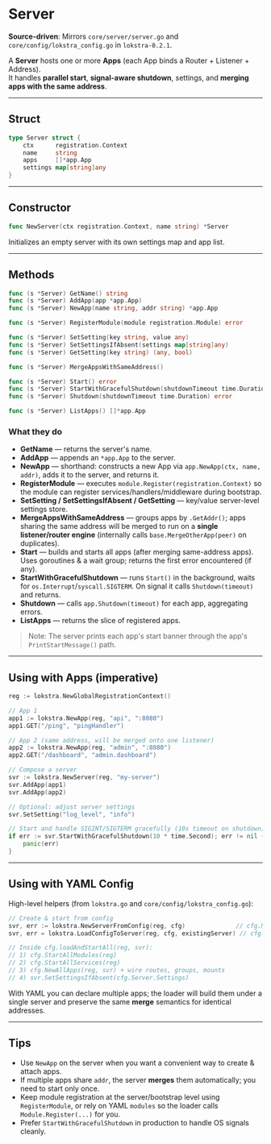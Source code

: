 
# Server

**Source-driven**: Mirrors `core/server/server.go` and `core/config/lokstra_config.go` in `lokstra-0.2.1`.

A **Server** hosts one or more **Apps** (each App binds a Router + Listener + Address).  
It handles **parallel start**, **signal-aware shutdown**, settings, and **merging apps with the same address**.

---

## Struct

```go
type Server struct {
    ctx      registration.Context
    name     string
    apps     []*app.App
    settings map[string]any
}
```

---

## Constructor

```go
func NewServer(ctx registration.Context, name string) *Server
```
Initializes an empty server with its own settings map and app list.

---

## Methods

```go
func (s *Server) GetName() string
func (s *Server) AddApp(app *app.App)
func (s *Server) NewApp(name string, addr string) *app.App

func (s *Server) RegisterModule(module registration.Module) error

func (s *Server) SetSetting(key string, value any)
func (s *Server) SetSettingsIfAbsent(settings map[string]any)
func (s *Server) GetSetting(key string) (any, bool)

func (s *Server) MergeAppsWithSameAddress()

func (s *Server) Start() error
func (s *Server) StartWithGracefulShutdown(shutdownTimeout time.Duration) error
func (s *Server) Shutdown(shutdownTimeout time.Duration) error

func (s *Server) ListApps() []*app.App
```

### What they do

- **GetName** — returns the server's name.  
- **AddApp** — appends an `*app.App` to the server.  
- **NewApp** — shorthand: constructs a new App via `app.NewApp(ctx, name, addr)`, adds it to the server, and returns it.  
- **RegisterModule** — executes `module.Register(registration.Context)` so the module can register services/handlers/middleware during bootstrap.  
- **SetSetting / SetSettingsIfAbsent / GetSetting** — key/value server-level settings store.  
- **MergeAppsWithSameAddress** — groups apps by `.GetAddr()`; apps sharing the same address will be merged to run on a **single listener/router engine** (internally calls `base.MergeOtherApp(peer)` on duplicates).  
- **Start** — builds and starts all apps (after merging same-address apps). Uses goroutines & a wait group; returns the first error encountered (if any).  
- **StartWithGracefulShutdown** — runs `Start()` in the background, waits for `os.Interrupt`/`syscall.SIGTERM`. On signal it calls `Shutdown(timeout)` and returns.  
- **Shutdown** — calls `app.Shutdown(timeout)` for each app, aggregating errors.  
- **ListApps** — returns the slice of registered apps.

> Note: The server prints each app's start banner through the app's `PrintStartMessage()` path.

---

## Using with Apps (imperative)

```go
reg := lokstra.NewGlobalRegistrationContext()

// App 1
app1 := lokstra.NewApp(reg, "api", ":8080")
app1.GET("/ping", "pingHandler")

// App 2 (same address, will be merged onto one listener)
app2 := lokstra.NewApp(reg, "admin", ":8080")
app2.GET("/dashboard", "admin.dashboard")

// Compose a server
svr := lokstra.NewServer(reg, "my-server")
svr.AddApp(app1)
svr.AddApp(app2)

// Optional: adjust server settings
svr.SetSetting("log_level", "info")

// Start and handle SIGINT/SIGTERM gracefully (10s timeout on shutdown)
if err := svr.StartWithGracefulShutdown(10 * time.Second); err != nil {
    panic(err)
}
```

---

## Using with YAML Config

High-level helpers (from `lokstra.go` and `core/config/lokstra_config.go`):

```go
// Create & start from config
svr, err := lokstra.NewServerFromConfig(reg, cfg)              // cfg.NewServerFromConfig(reg)
svr, err = lokstra.LoadConfigToServer(reg, cfg, existingServer) // cfg.LoadConfigToServer(reg, svr)

// Inside cfg.loadAndStartAll(reg, svr):
// 1) cfg.StartAllModules(reg)
// 2) cfg.StartAllServices(reg)
// 3) cfg.NewAllApps(reg, svr) + wire routes, groups, mounts
// 4) svr.SetSettingsIfAbsent(cfg.Server.Settings)
```

With YAML you can declare multiple apps; the loader will build them under a single server and preserve the same **merge** semantics for identical addresses.

---

## Tips

- Use `NewApp` on the server when you want a convenient way to create & attach apps.
- If multiple apps share `addr`, the server **merges** them automatically; you need to start only once.
- Keep module registration at the server/bootstrap level using `RegisterModule`, or rely on YAML `modules` so the loader calls `Module.Register(...)` for you.
- Prefer `StartWithGracefulShutdown` in production to handle OS signals cleanly.
